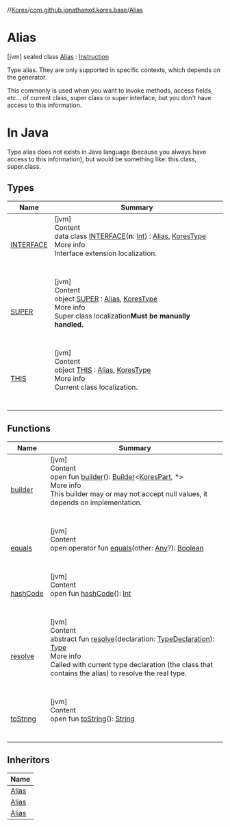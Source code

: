 //[Kores](../../index.md)/[com.github.jonathanxd.kores.base](../index.md)/[Alias](index.md)



# Alias  
 [jvm] sealed class [Alias](index.md) : [Instruction](../../com.github.jonathanxd.kores/-instruction/index.md)

Type alias. They are only supported in specific contexts, which depends on the generator.



This commonly is used when you want to invoke methods, access fields, etc... of current class, super class or super interface, but you don't have access to this information.



#  In Java  


Type alias does not exists in Java language (because you always have access to this information), but would be something like: this.class, super.class.

   


## Types  
  
|  Name|  Summary| 
|---|---|
| <a name="com.github.jonathanxd.kores.base/Alias.INTERFACE///PointingToDeclaration/"></a>[INTERFACE](-i-n-t-e-r-f-a-c-e/index.md)| <a name="com.github.jonathanxd.kores.base/Alias.INTERFACE///PointingToDeclaration/"></a>[jvm]  <br>Content  <br>data class [INTERFACE](-i-n-t-e-r-f-a-c-e/index.md)(**n**: [Int](https://kotlinlang.org/api/latest/jvm/stdlib/kotlin/-int/index.html)) : [Alias](index.md), [KoresType](../../com.github.jonathanxd.kores.type/-kores-type/index.md)  <br>More info  <br>Interface extension localization.  <br><br><br>
| <a name="com.github.jonathanxd.kores.base/Alias.SUPER///PointingToDeclaration/"></a>[SUPER](-s-u-p-e-r/index.md)| <a name="com.github.jonathanxd.kores.base/Alias.SUPER///PointingToDeclaration/"></a>[jvm]  <br>Content  <br>object [SUPER](-s-u-p-e-r/index.md) : [Alias](index.md), [KoresType](../../com.github.jonathanxd.kores.type/-kores-type/index.md)  <br>More info  <br>Super class localization**Must be manually handled.**  <br><br><br>
| <a name="com.github.jonathanxd.kores.base/Alias.THIS///PointingToDeclaration/"></a>[THIS](-t-h-i-s/index.md)| <a name="com.github.jonathanxd.kores.base/Alias.THIS///PointingToDeclaration/"></a>[jvm]  <br>Content  <br>object [THIS](-t-h-i-s/index.md) : [Alias](index.md), [KoresType](../../com.github.jonathanxd.kores.type/-kores-type/index.md)  <br>More info  <br>Current class localization.  <br><br><br>


## Functions  
  
|  Name|  Summary| 
|---|---|
| <a name="com.github.jonathanxd.kores/KoresPart/builder/#/PointingToDeclaration/"></a>[builder](../../com.github.jonathanxd.kores/-kores-part/builder.md)| <a name="com.github.jonathanxd.kores/KoresPart/builder/#/PointingToDeclaration/"></a>[jvm]  <br>Content  <br>open fun [builder](../../com.github.jonathanxd.kores/-kores-part/builder.md)(): [Builder](../../com.github.jonathanxd.kores.builder/-builder/index.md)<[KoresPart](../../com.github.jonathanxd.kores/-kores-part/index.md), *>  <br>More info  <br>This builder may or may not accept null values, it depends on implementation.  <br><br><br>
| <a name="kotlin/Any/equals/#kotlin.Any?/PointingToDeclaration/"></a>[equals](../../com.github.jonathanxd.kores.util/-simple-resolver/index.md#%5Bkotlin%2FAny%2Fequals%2F%23kotlin.Any%3F%2FPointingToDeclaration%2F%5D%2FFunctions%2F-1211764316)| <a name="kotlin/Any/equals/#kotlin.Any?/PointingToDeclaration/"></a>[jvm]  <br>Content  <br>open operator fun [equals](../../com.github.jonathanxd.kores.util/-simple-resolver/index.md#%5Bkotlin%2FAny%2Fequals%2F%23kotlin.Any%3F%2FPointingToDeclaration%2F%5D%2FFunctions%2F-1211764316)(other: [Any](https://kotlinlang.org/api/latest/jvm/stdlib/kotlin/-any/index.html)?): [Boolean](https://kotlinlang.org/api/latest/jvm/stdlib/kotlin/-boolean/index.html)  <br><br><br>
| <a name="kotlin/Any/hashCode/#/PointingToDeclaration/"></a>[hashCode](../../com.github.jonathanxd.kores.util/-simple-resolver/index.md#%5Bkotlin%2FAny%2FhashCode%2F%23%2FPointingToDeclaration%2F%5D%2FFunctions%2F-1211764316)| <a name="kotlin/Any/hashCode/#/PointingToDeclaration/"></a>[jvm]  <br>Content  <br>open fun [hashCode](../../com.github.jonathanxd.kores.util/-simple-resolver/index.md#%5Bkotlin%2FAny%2FhashCode%2F%23%2FPointingToDeclaration%2F%5D%2FFunctions%2F-1211764316)(): [Int](https://kotlinlang.org/api/latest/jvm/stdlib/kotlin/-int/index.html)  <br><br><br>
| <a name="com.github.jonathanxd.kores.base/Alias/resolve/#com.github.jonathanxd.kores.base.TypeDeclaration/PointingToDeclaration/"></a>[resolve](resolve.md)| <a name="com.github.jonathanxd.kores.base/Alias/resolve/#com.github.jonathanxd.kores.base.TypeDeclaration/PointingToDeclaration/"></a>[jvm]  <br>Content  <br>abstract fun [resolve](resolve.md)(declaration: [TypeDeclaration](../-type-declaration/index.md)): [Type](https://docs.oracle.com/javase/8/docs/api/java/lang/reflect/Type.html)  <br>More info  <br>Called with current type declaration (the class that contains the alias) to resolve the real type.  <br><br><br>
| <a name="kotlin/Any/toString/#/PointingToDeclaration/"></a>[toString](../../com.github.jonathanxd.kores.util/-simple-resolver/index.md#%5Bkotlin%2FAny%2FtoString%2F%23%2FPointingToDeclaration%2F%5D%2FFunctions%2F-1211764316)| <a name="kotlin/Any/toString/#/PointingToDeclaration/"></a>[jvm]  <br>Content  <br>open fun [toString](../../com.github.jonathanxd.kores.util/-simple-resolver/index.md#%5Bkotlin%2FAny%2FtoString%2F%23%2FPointingToDeclaration%2F%5D%2FFunctions%2F-1211764316)(): [String](https://kotlinlang.org/api/latest/jvm/stdlib/kotlin/-string/index.html)  <br><br><br>


## Inheritors  
  
|  Name| 
|---|
| <a name="com.github.jonathanxd.kores.base/Alias.THIS///PointingToDeclaration/"></a>[Alias](-t-h-i-s/index.md)
| <a name="com.github.jonathanxd.kores.base/Alias.SUPER///PointingToDeclaration/"></a>[Alias](-s-u-p-e-r/index.md)
| <a name="com.github.jonathanxd.kores.base/Alias.INTERFACE///PointingToDeclaration/"></a>[Alias](-i-n-t-e-r-f-a-c-e/index.md)

